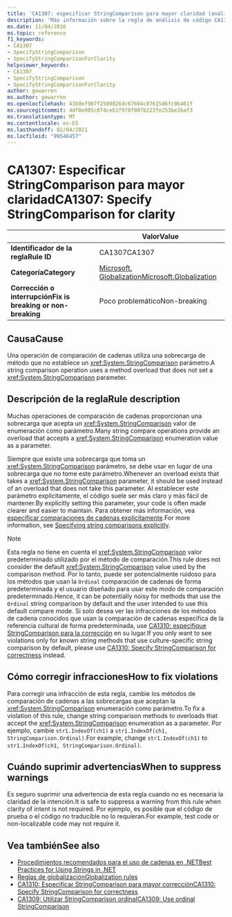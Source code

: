 ```yaml
---
title: 'CA1307: especificar StringComparison para mayor claridad (análisis de código)'
description: 'Más información sobre la regla de análisis de código CA1307: especificar StringComparison para mayor claridad'
ms.date: 11/04/2016
ms.topic: reference
f1_keywords:
- CA1307
- SpecifyStringComparison
- SpecifyStringComparisonForClarity
helpviewer_keywords:
- CA1307
- SpecifyStringComparison
- SpecifyStringComparisonForClarity
author: gewarren
ms.author: gewarren
ms.openlocfilehash: 43b0ef907f2500026dc67604c07615d6fc9b461f
ms.sourcegitcommit: 4df8e005c074ceb1f978f007b222fe253be2baf3
ms.translationtype: MT
ms.contentlocale: es-ES
ms.lasthandoff: 02/04/2021
ms.locfileid: "99546457"
---
```

# <a name="ca1307-specify-stringcomparison-for-clarity"></a><span data-ttu-id="349c8-103">CA1307: Especificar StringComparison para mayor claridad</span><span class="sxs-lookup"><span data-stu-id="349c8-103">CA1307: Specify StringComparison for clarity</span></span>

| | <span data-ttu-id="349c8-104">Valor</span><span class="sxs-lookup"><span data-stu-id="349c8-104">Value</span></span> |
|-|-|
| <span data-ttu-id="349c8-105">**Identificador de la regla**</span><span class="sxs-lookup"><span data-stu-id="349c8-105">**Rule ID**</span></span> |<span data-ttu-id="349c8-106">CA1307</span><span class="sxs-lookup"><span data-stu-id="349c8-106">CA1307</span></span>|
| <span data-ttu-id="349c8-107">**Categoría**</span><span class="sxs-lookup"><span data-stu-id="349c8-107">**Category**</span></span> |[<span data-ttu-id="349c8-108">Microsoft. Globalization</span><span class="sxs-lookup"><span data-stu-id="349c8-108">Microsoft.Globalization</span></span>](globalization-warnings.md)|
| <span data-ttu-id="349c8-109">**Corrección o interrupción**</span><span class="sxs-lookup"><span data-stu-id="349c8-109">**Fix is breaking or non-breaking**</span></span> |<span data-ttu-id="349c8-110">Poco problemático</span><span class="sxs-lookup"><span data-stu-id="349c8-110">Non-breaking</span></span>|

## <a name="cause"></a><span data-ttu-id="349c8-111">Causa</span><span class="sxs-lookup"><span data-stu-id="349c8-111">Cause</span></span>

<span data-ttu-id="349c8-112">Una operación de comparación de cadenas utiliza una sobrecarga de método que no establece un <xref:System.StringComparison> parámetro.</span><span class="sxs-lookup"><span data-stu-id="349c8-112">A string comparison operation uses a method overload that does not set a <xref:System.StringComparison> parameter.</span></span>

## <a name="rule-description"></a><span data-ttu-id="349c8-113">Descripción de la regla</span><span class="sxs-lookup"><span data-stu-id="349c8-113">Rule description</span></span>

<span data-ttu-id="349c8-114">Muchas operaciones de comparación de cadenas proporcionan una sobrecarga que acepta un <xref:System.StringComparison> valor de enumeración como parámetro.</span><span class="sxs-lookup"><span data-stu-id="349c8-114">Many string compare operations provide an overload that accepts a <xref:System.StringComparison> enumeration value as a parameter.</span></span>

<span data-ttu-id="349c8-115">Siempre que existe una sobrecarga que toma un <xref:System.StringComparison> parámetro, se debe usar en lugar de una sobrecarga que no tome este parámetro.</span><span class="sxs-lookup"><span data-stu-id="349c8-115">Whenever an overload exists that takes a <xref:System.StringComparison> parameter, it should be used instead of an overload that does not take this parameter.</span></span> <span data-ttu-id="349c8-116">Al establecer este parámetro explícitamente, el código suele ser más claro y más fácil de mantener.</span><span class="sxs-lookup"><span data-stu-id="349c8-116">By explicitly setting this parameter, your code is often made clearer and easier to maintain.</span></span> <span data-ttu-id="349c8-117">Para obtener más información, vea [especificar comparaciones de cadenas explícitamente](../../../standard/base-types/best-practices-strings.md#specifying-string-comparisons-explicitly).</span><span class="sxs-lookup"><span data-stu-id="349c8-117">For more information, see [Specifying string comparisons explicitly](../../../standard/base-types/best-practices-strings.md#specifying-string-comparisons-explicitly).</span></span>

> [!NOTE]
> <span data-ttu-id="349c8-118">Esta regla no tiene en cuenta el <xref:System.StringComparison> valor predeterminado utilizado por el método de comparación.</span><span class="sxs-lookup"><span data-stu-id="349c8-118">This rule does not consider the default <xref:System.StringComparison> value used by the comparison method.</span></span> <span data-ttu-id="349c8-119">Por lo tanto, puede ser potencialmente ruidoso para los métodos que usan la `Ordinal` comparación de cadenas de forma predeterminada y el usuario diseñado para usar este modo de comparación predeterminado.</span><span class="sxs-lookup"><span data-stu-id="349c8-119">Hence, it can be potentially noisy for methods that use the `Ordinal` string comparison by default and the user intended to use this default compare mode.</span></span>
> <span data-ttu-id="349c8-120">Si solo desea ver las infracciones de los métodos de cadena conocidos que usan la comparación de cadenas específica de la referencia cultural de forma predeterminada, use [CA1310: especifique StringComparison para la corrección](ca1310.md) en su lugar.</span><span class="sxs-lookup"><span data-stu-id="349c8-120">If you only want to see violations only for known string methods that use culture-specific string comparison by default, please use [CA1310: Specify StringComparison for correctness](ca1310.md) instead.</span></span>

## <a name="how-to-fix-violations"></a><span data-ttu-id="349c8-121">Cómo corregir infracciones</span><span class="sxs-lookup"><span data-stu-id="349c8-121">How to fix violations</span></span>

<span data-ttu-id="349c8-122">Para corregir una infracción de esta regla, cambie los métodos de comparación de cadenas a las sobrecargas que aceptan la <xref:System.StringComparison> enumeración como parámetro.</span><span class="sxs-lookup"><span data-stu-id="349c8-122">To fix a violation of this rule, change string comparison methods to overloads that accept the <xref:System.StringComparison> enumeration as a parameter.</span></span> <span data-ttu-id="349c8-123">Por ejemplo, cambie `str1.IndexOf(ch1)` a `str1.IndexOf(ch1, StringComparison.Ordinal)`.</span><span class="sxs-lookup"><span data-stu-id="349c8-123">For example, change `str1.IndexOf(ch1)` to `str1.IndexOf(ch1, StringComparison.Ordinal)`.</span></span>

## <a name="when-to-suppress-warnings"></a><span data-ttu-id="349c8-124">Cuándo suprimir advertencias</span><span class="sxs-lookup"><span data-stu-id="349c8-124">When to suppress warnings</span></span>

<span data-ttu-id="349c8-125">Es seguro suprimir una advertencia de esta regla cuando no es necesaria la claridad de la intención.</span><span class="sxs-lookup"><span data-stu-id="349c8-125">It is safe to suppress a warning from this rule when clarity of intent is not required.</span></span> <span data-ttu-id="349c8-126">Por ejemplo, es posible que el código de prueba o el código no traducible no lo requieran.</span><span class="sxs-lookup"><span data-stu-id="349c8-126">For example, test code or non-localizable code may not require it.</span></span>

## <a name="see-also"></a><span data-ttu-id="349c8-127">Vea también</span><span class="sxs-lookup"><span data-stu-id="349c8-127">See also</span></span>

- [<span data-ttu-id="349c8-128">Procedimientos recomendados para el uso de cadenas en .NET</span><span class="sxs-lookup"><span data-stu-id="349c8-128">Best Practices for Using Strings in .NET</span></span>](../../../standard/base-types/best-practices-strings.md)
- [<span data-ttu-id="349c8-129">Reglas de globalización</span><span class="sxs-lookup"><span data-stu-id="349c8-129">Globalization rules</span></span>](globalization-warnings.md)
- [<span data-ttu-id="349c8-130">CA1310: Especificar StringComparison para mayor corrección</span><span class="sxs-lookup"><span data-stu-id="349c8-130">CA1310: Specify StringComparison for correctness</span></span>](ca1310.md)
- [<span data-ttu-id="349c8-131">CA1309: Utilizar StringComparison ordinal</span><span class="sxs-lookup"><span data-stu-id="349c8-131">CA1309: Use ordinal StringComparison</span></span>](ca1309.md)
